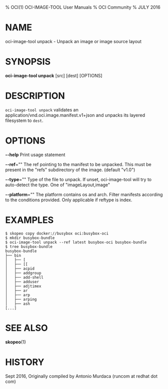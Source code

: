 % OCI(1) OCI-IMAGE-TOOL User Manuals
% OCI Community
% JULY 2016
# NAME
oci-image-tool unpack \- Unpack an image or image source layout

# SYNOPSIS
**oci-image-tool unpack** [src] [dest] [OPTIONS]

# DESCRIPTION
`oci-image-tool unpack` validates an application/vnd.oci.image.manifest.v1+json and unpacks its layered filesystem to `dest`.

# OPTIONS
**--help**
  Print usage statement

**--ref**=""
  The ref pointing to the manifest to be unpacked. This must be present in the "refs" subdirectory of the image. (default "v1.0")

**--type**=""
  Type of the file to unpack. If unset, oci-image-tool will try to auto-detect the type. One of "imageLayout,image"

**--platform**=""
  The platform contains os and arch. Filter manifests according to the conditions provided.
  Only applicable if reftype is index.


# EXAMPLES
```
$ skopeo copy docker://busybox oci:busybox-oci
$ mkdir busybox-bundle
$ oci-image-tool unpack --ref latest busybox-oci busybox-bundle
$ tree busybox-bundle
busybox-bundle
├── bin
│   ├── [
│   ├── [[
│   ├── acpid
│   ├── addgroup
│   ├── add-shell
│   ├── adduser
│   ├── adjtimex
│   ├── ar
│   ├── arp
│   ├── arping
│   ├── ash
[...]
```

# SEE ALSO
**skopeo**(1)

# HISTORY
Sept 2016, Originally compiled by Antonio Murdaca (runcom at redhat dot com)
